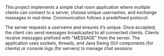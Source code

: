 This project implements a simple chat room application where multiple clients can connect to a server, choose unique usernames, and exchange messages in real-time. Communication follows a predefined protocol:

The server requests a username and ensures it’s unique.
Once accepted, the client can send messages broadcasted to all connected clients.
Clients receive messages prefixed with "MESSAGE" from the server.
The application uses sockets, threads, and Java Swing GUI components (for clients) or console logs (for servers) to manage chat sessions
